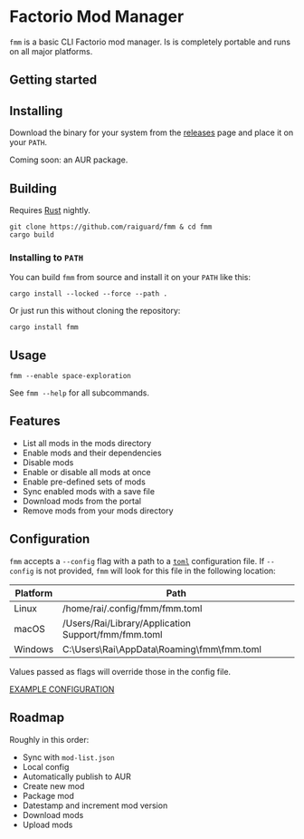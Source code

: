 # Factorio Mod Manager

`fmm` is a basic CLI Factorio mod manager. Is is completely portable and runs on all major platforms.

## Getting started

## Installing

Download the binary for your system from the [releases](https://github.com/raiguard/fmm/releases) page and place it on your `PATH`.

Coming soon: an AUR package.

## Building

Requires [Rust](https://rust-lang.org) nightly.

```
git clone https://github.com/raiguard/fmm & cd fmm
cargo build
```

### Installing to `PATH`

You can build `fmm` from source and install it on your `PATH` like this:

```
cargo install --locked --force --path .
```

Or just run this without cloning the repository:

```
cargo install fmm
```

## Usage

```
fmm --enable space-exploration
```

See `fmm --help` for all subcommands.

## Features

- List all mods in the mods directory
- Enable mods and their dependencies
- Disable mods
- Enable or disable all mods at once
- Enable pre-defined sets of mods
- Sync enabled mods with a save file
- Download mods from the portal
- Remove mods from your mods directory

## Configuration

`fmm` accepts a `--config` flag with a path to a [`toml`](https://toml.io/en/) configuration file. If `--config` is not provided, `fmm` will look for this file in the following location:

| Platform | Path                                                |
| -------- | --------------------------------------------------- |
| Linux    | /home/rai/.config/fmm/fmm.toml                      |
| macOS    | /Users/Rai/Library/Application Support/fmm/fmm.toml |
| Windows  | C:\Users\Rai\AppData\Roaming\fmm\fmm.toml           |

Values passed as flags will override those in the config file.

[EXAMPLE CONFIGURATION](./fmm.toml)

## Roadmap

Roughly in this order:

- Sync with `mod-list.json`
- Local config
- Automatically publish to AUR
- Create new mod
- Package mod
- Datestamp and increment mod version
- Download mods
- Upload mods
